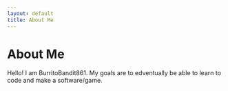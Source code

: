 ```yaml
---
layout: default
title: About Me
---
```

# About Me
Hello! I am BurritoBandit861.
My goals are to edventually be able to learn to code and make a software/game.

